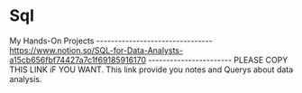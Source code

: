 # Sql
My Hands-On Projects -------------------------------- https://www.notion.so/SQL-for-Data-Analysts-a15cb656fbf74427a7c1f69185916170 ----------------------- PLEASE COPY THIS LINK iF YOU WANT. This link provide you notes and Querys about data analysis.

